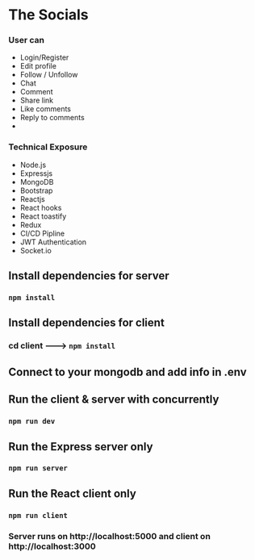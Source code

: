 # The Socials




### User can
- Login/Register
- Edit profile
- Follow / Unfollow
- Chat
- Comment
- Share link
- Like comments 
- Reply to comments
- 

### Technical Exposure
- Node.js
- Expressjs
- MongoDB
- Bootstrap
- Reactjs
- React hooks
- React toastify
- Redux
- CI/CD Pipline
- JWT Authentication
- Socket.io



## Install dependencies for server 
### `npm install`

## Install dependencies for client
### cd client ---> `npm install`

## Connect to your mongodb and add info in .env

## Run the client & server with concurrently
### `npm run dev`

## Run the Express server only
### `npm run server`

## Run the React client only
### `npm run client`

### Server runs on http://localhost:5000 and client on http://localhost:3000




